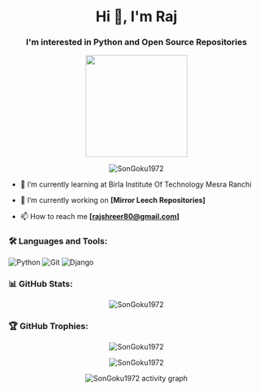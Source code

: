 <h1 align="center">Hi 👋, I'm Raj</h1>
<h3 align="center">I'm interested in Python and Open Source Repositories</h3>

<p align="center">
  <img src="https://media.giphy.com/media/QNFhOolVeCzPQ2Mx85/giphy.gif" width="200"/>
</p>

<p align="center">
  <img src="https://komarev.com/ghpvc/?username=SonGoku1972&label=Profile%20views&color=0e75b6&style=flat" alt="SonGoku1972" />
</p>

- 🌱 I’m currently learning at Birla Institute Of Technology Mesra Ranchi

- 🔭 I’m currently working on **[Mirror Leech Repositories]**

- 📫 How to reach me **[rajshreer80@gmail.com]**

### 🛠 Languages and Tools:
<p align="left">
  <img src="https://img.shields.io/badge/Python-FFD43B?style=for-the-badge&logo=python&logoColor=blue" alt="Python"/>
  <img src="https://img.shields.io/badge/Git-F05032?style=for-the-badge&logo=git&logoColor=white" alt="Git"/>
  <img src="https://img.shields.io/badge/Django-092E20?style=for-the-badge&logo=django&logoColor=white" alt="Django"/>
</p>

### 📊 GitHub Stats:
<p align="center">
  <img src="https://github-readme-stats.vercel.app/api?username=SonGoku1972&show_icons=true&locale=en" alt="SonGoku1972" />
</p>

### 🏆 GitHub Trophies:
<p align="center">
  <img src="https://github-profile-trophy.vercel.app/?username=SonGoku1972" alt="SonGoku1972" />
</p>

<p align="center">
  <img src="https://github-readme-streak-stats.herokuapp.com/?user=SonGoku1972" alt="SonGoku1972" />
</p>

<p align="center">
  <img src="https://github-readme-activity-graph.vercel.app/graph?username=SonGoku1972&theme=dracula&area=true" alt="SonGoku1972 activity graph"/>
</p>

